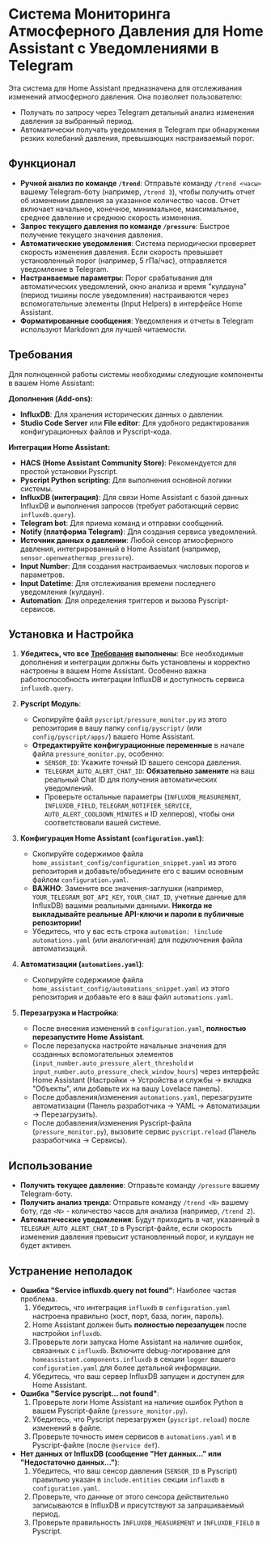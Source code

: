 # Система Мониторинга Атмосферного Давления для Home Assistant с Уведомлениями в Telegram

Эта система для Home Assistant предназначена для отслеживания изменений атмосферного давления. Она позволяет пользователю:
- Получать по запросу через Telegram детальный анализ изменения давления за выбранный период.
- Автоматически получать уведомления в Telegram при обнаружении резких колебаний давления, превышающих настраиваемый порог.

## Функционал

- **Ручной анализ по команде `/trend`**: Отправьте команду `/trend <часы>` вашему Telegram-боту (например, `/trend 3`), чтобы получить отчет об изменении давления за указанное количество часов. Отчет включает начальное, конечное, минимальное, максимальное, среднее давление и среднюю скорость изменения.
- **Запрос текущего давления по команде `/pressure`**: Быстрое получение текущего значения давления.
- **Автоматические уведомления**: Система периодически проверяет скорость изменения давления. Если скорость превышает установленный порог (например, 5 гПа/час), отправляется уведомление в Telegram.
- **Настраиваемые параметры**: Порог срабатывания для автоматических уведомлений, окно анализа и время "кулдауна" (период тишины после уведомления) настраиваются через вспомогательные элементы (Input Helpers) в интерфейсе Home Assistant.
- **Форматированные сообщения**: Уведомления и отчеты в Telegram используют Markdown для лучшей читаемости.

## Требования

Для полноценной работы системы необходимы следующие компоненты в вашем Home Assistant:

**Дополнения (Add-ons):**
- **InfluxDB**: Для хранения исторических данных о давлении.
- **Studio Code Server** или **File editor**: Для удобного редактирования конфигурационных файлов и Pyscript-кода.

**Интеграции Home Assistant:**
- **HACS (Home Assistant Community Store)**: Рекомендуется для простой установки Pyscript.
- **Pyscript Python scripting**: Для выполнения основной логики системы.
- **InfluxDB (интеграция)**: Для связи Home Assistant с базой данных InfluxDB и выполнения запросов (требует работающий сервис `influxdb.query`).
- **Telegram bot**: Для приема команд и отправки сообщений.
- **Notify (платформа Telegram)**: Для создания сервиса уведомлений.
- **Источник данных о давлении**: Любой сенсор атмосферного давления, интегрированный в Home Assistant (например, `sensor.openweathermap_pressure`).
- **Input Number**: Для создания настраиваемых числовых порогов и параметров.
- **Input Datetime**: Для отслеживания времени последнего уведомления (кулдаун).
- **Automation**: Для определения триггеров и вызова Pyscript-сервисов.

## Установка и Настройка

1.  **Убедитесь, что все [Требования](#требования) выполнены**: Все необходимые дополнения и интеграции должны быть установлены и корректно настроены в вашем Home Assistant. Особенно важна работоспособность интеграции InfluxDB и доступность сервиса `influxdb.query`.

2.  **Pyscript Модуль**:
    *   Скопируйте файл `pyscript/pressure_monitor.py` из этого репозитория в вашу папку `config/pyscript/` (или `config/pyscript/apps/`) вашего Home Assistant.
    *   **Отредактируйте конфигурационные переменные** в начале файла `pressure_monitor.py`, особенно:
        *   `SENSOR_ID`: Укажите точный ID вашего сенсора давления.
        *   `TELEGRAM_AUTO_ALERT_CHAT_ID`: **Обязательно замените** на ваш реальный Chat ID для получения автоматических уведомлений.
        *   Проверьте остальные параметры (`INFLUXDB_MEASUREMENT`, `INFLUXDB_FIELD`, `TELEGRAM_NOTIFIER_SERVICE`, `AUTO_ALERT_COOLDOWN_MINUTES` и ID хелперов), чтобы они соответствовали вашей системе.

3.  **Конфигурация Home Assistant (`configuration.yaml`)**:
    *   Скопируйте содержимое файла `home_assistant_config/configuration_snippet.yaml` из этого репозитория и добавьте/объедините его с вашим основным файлом `configuration.yaml`.
    *   **ВАЖНО**: Замените все значения-заглушки (например, `YOUR_TELEGRAM_BOT_API_KEY`, `YOUR_CHAT_ID`, учетные данные для InfluxDB) вашими реальными данными. **Никогда не выкладывайте реальные API-ключи и пароли в публичные репозитории!**
    *   Убедитесь, что у вас есть строка `automation: !include automations.yaml` (или аналогичная) для подключения файла автоматизаций.

4.  **Автоматизации (`automations.yaml`)**:
    *   Скопируйте содержимое файла `home_assistant_config/automations_snippet.yaml` из этого репозитория и добавьте его в ваш файл `automations.yaml`.

5.  **Перезагрузка и Настройка**:
    *   После внесения изменений в `configuration.yaml`, **полностью перезапустите Home Assistant**.
    *   После перезапуска настройте начальные значения для созданных вспомогательных элементов (`input_number.auto_pressure_alert_threshold` и `input_number.auto_pressure_check_window_hours`) через интерфейс Home Assistant (Настройки -> Устройства и службы -> вкладка "Объекты", или добавьте их на вашу Lovelace панель).
    *   После добавления/изменения `automations.yaml`, перезагрузите автоматизации (Панель разработчика -> YAML -> Автоматизации -> Перезагрузить).
    *   После добавления/изменения Pyscript-файла (`pressure_monitor.py`), вызовите сервис `pyscript.reload` (Панель разработчика -> Сервисы).

## Использование

-   **Получить текущее давление**: Отправьте команду `/pressure` вашему Telegram-боту.
-   **Получить анализ тренда**: Отправьте команду `/trend <N>` вашему боту, где `<N>` - количество часов для анализа (например, `/trend 2`).
-   **Автоматические уведомления**: Будут приходить в чат, указанный в `TELEGRAM_AUTO_ALERT_CHAT_ID` в Pyscript-файле, если скорость изменения давления превысит установленный порог, и кулдаун не будет активен.

## Устранение неполадок

-   **Ошибка "Service influxdb.query not found"**: Наиболее частая проблема.
    1.  Убедитесь, что интеграция `influxdb` в `configuration.yaml` настроена правильно (хост, порт, база, логин, пароль).
    2.  Home Assistant должен быть **полностью перезапущен** после настройки `influxdb`.
    3.  Проверьте логи запуска Home Assistant на наличие ошибок, связанных с `influxdb`. Включите debug-логирование для `homeassistant.components.influxdb` в секции `logger` вашего `configuration.yaml` для более детальной информации.
    4.  Убедитесь, что ваш сервер InfluxDB запущен и доступен для Home Assistant.
-   **Ошибка "Service pyscript... not found"**:
    1.  Проверьте логи Home Assistant на наличие ошибок Python в вашем Pyscript-файле (`pressure_monitor.py`).
    2.  Убедитесь, что Pyscript перезагружен (`pyscript.reload`) после изменений в файле.
    3.  Проверьте точность имен сервисов в `automations.yaml` и в Pyscript-файле (после `@service def`).
-   **Нет данных от InfluxDB (сообщение "Нет данных..." или "Недостаточно данных...")**:
    1.  Убедитесь, что ваш сенсор давления (`SENSOR_ID` в Pyscript) правильно указан в `include.entities` секции `influxdb` в `configuration.yaml`.
    2.  Проверьте, что данные от этого сенсора действительно записываются в InfluxDB и присутствуют за запрашиваемый период.
    3.  Проверьте правильность `INFLUXDB_MEASUREMENT` и `INFLUXDB_FIELD` в Pyscript.
